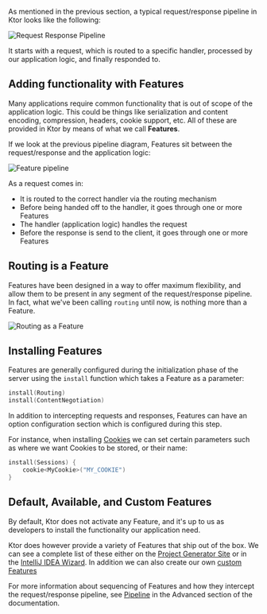 [//]: # (title: Features)


As mentioned in the previous section, a typical request/response pipeline in Ktor looks like the following:

![Request Response Pipeline](request-response-pipeline.svg)

It starts with a request, which is routed to a specific handler, processed by our application logic, and finally responded to. 

## Adding functionality with Features

Many applications require common functionality that is out of scope of the application logic. This could be things like 
serialization and content encoding, compression, headers, cookie support, etc. All of these are provided in Ktor by means of 
what we call **Features**. 

If we look at the previous pipeline diagram, Features sit between the request/response and the application logic:

![Feature pipeline](feature-pipeline.svg)

As a request comes in:

* It is routed to the correct handler via the routing mechanism 
* Before being handed off to the handler, it goes through one or more Features
* The handler (application logic) handles the request
* Before the response is send to the client, it goes through one or more Features

## Routing is a Feature

Features have been designed in a way to offer maximum flexibility, and allow them to be present in any segment of the request/response pipeline.
In fact, what we've been calling `routing` until now, is nothing more than a Feature. 

![Routing as a Feature](feature-pipeline-routing.svg)

## Installing Features

Features are generally configured during the initialization phase of the server using the `install`
function which takes a Feature as a parameter:

```kotlin
install(Routing)
install(ContentNegotiation)
```

In addition to intercepting requests and responses, Features can have an option configuration section which is configured during this step.

For instance, when installing [Cookies](working_with_cookies.md) we can set certain parameters such as where we want Cookies to be stored, or their name:

```kotlin
install(Sessions) {
    cookie<MyCookie>("MY_COOKIE")
} 
```

## Default, Available, and Custom Features

By default, Ktor does not activate any Feature, and it's up to us as developers to install the functionality our application need.

Ktor does however provide a variety of Features that ship out of the box. We can see a complete list of these 
either on the [Project Generator Site](https://start.ktor.io) or in the [IntelliJ IDEA Wizard](https://plugins.jetbrains.com/plugin/10823-ktor). In addition
we can also create our own [custom Features](Creating_custom_features.md)

For more information about sequencing of Features and how they intercept the request/response pipeline, see [Pipeline](Pipelines.md) in the Advanced section of the
documentation. 







 



